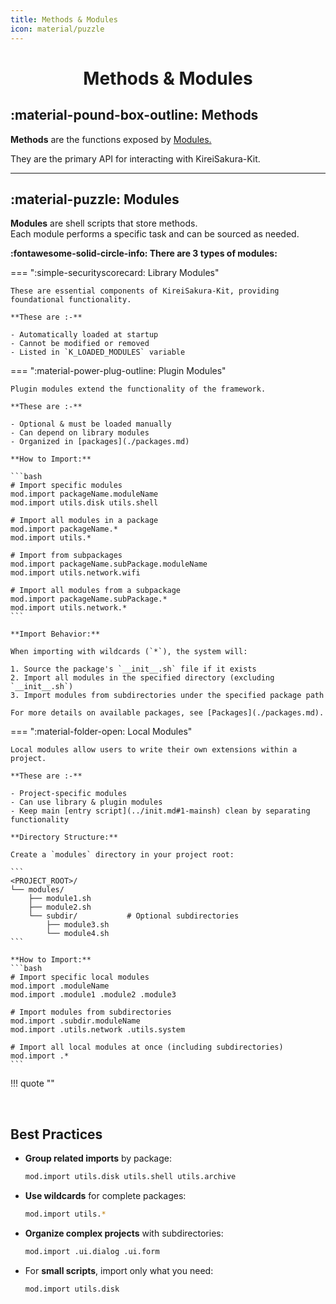 ```yaml
---
title: Methods & Modules
icon: material/puzzle
---
```


<h1 align="center"><b>Methods & Modules</b></h1>

## :material-pound-box-outline: **Methods**

**Methods** are the functions exposed by [Modules.](#modules) 

They are the primary API for interacting with KireiSakura-Kit.

---

## :material-puzzle: **Modules**

**Modules** are shell scripts that store methods.  
Each module performs a specific task and can be sourced as needed.

**:fontawesome-solid-circle-info: There are 3 types of modules:**

=== ":simple-securityscorecard: Library Modules"

    These are essential components of KireiSakura-Kit, providing foundational functionality.

    **These are :-**

    - Automatically loaded at startup
    - Cannot be modified or removed
    - Listed in `K_LOADED_MODULES` variable


=== ":material-power-plug-outline: Plugin Modules"

    Plugin modules extend the functionality of the framework.  

    **These are :-**

    - Optional & must be loaded manually  
    - Can depend on library modules
    - Organized in [packages](./packages.md)

    **How to Import:**

    ```bash
    # Import specific modules
    mod.import packageName.moduleName
    mod.import utils.disk utils.shell

    # Import all modules in a package
    mod.import packageName.*
    mod.import utils.*

    # Import from subpackages
    mod.import packageName.subPackage.moduleName
    mod.import utils.network.wifi

    # Import all modules from a subpackage
    mod.import packageName.subPackage.*
    mod.import utils.network.*
    ```

    **Import Behavior:**

    When importing with wildcards (`*`), the system will:

    1. Source the package's `__init__.sh` file if it exists
    2. Import all modules in the specified directory (excluding `__init__.sh`)
    3. Import modules from subdirectories under the specified package path

    For more details on available packages, see [Packages](./packages.md).

=== ":material-folder-open: Local Modules"

    Local modules allow users to write their own extensions within a project.  

    **These are :-**

    - Project-specific modules
    - Can use library & plugin modules
    - Keep main [entry script](../init.md#1-mainsh) clean by separating functionality

    **Directory Structure:**

    Create a `modules` directory in your project root:

    ```
    <PROJECT_ROOT>/
    └── modules/
        ├── module1.sh
        ├── module2.sh
        └── subdir/           # Optional subdirectories
            ├── module3.sh
            └── module4.sh
    ```

    **How to Import:**
    ```bash
    # Import specific local modules
    mod.import .moduleName
    mod.import .module1 .module2 .module3
    
    # Import modules from subdirectories
    mod.import .subdir.moduleName
    mod.import .utils.network .utils.system
    
    # Import all local modules at once (including subdirectories)
    mod.import .*
    ```

!!! quote ""

<br>

## **Best Practices**

- **Group related imports** by package:
  ```bash
  mod.import utils.disk utils.shell utils.archive
  ```

- **Use wildcards** for complete packages:
  ```bash
  mod.import utils.*
  ```

- **Organize complex projects** with subdirectories:
  ```bash
  mod.import .ui.dialog .ui.form
  ```

- For **small scripts**, import only what you need:
  ```bash
  mod.import utils.disk
  ```
